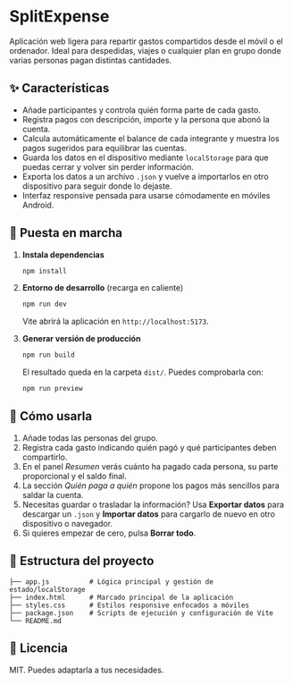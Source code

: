 # SplitExpense

Aplicación web ligera para repartir gastos compartidos desde el móvil o el ordenador. Ideal para despedidas, viajes o cualquier plan en grupo donde varias personas pagan distintas cantidades.

## ✨ Características

- Añade participantes y controla quién forma parte de cada gasto.
- Registra pagos con descripción, importe y la persona que abonó la cuenta.
- Calcula automáticamente el balance de cada integrante y muestra los pagos sugeridos para equilibrar las cuentas.
- Guarda los datos en el dispositivo mediante `localStorage` para que puedas cerrar y volver sin perder información.
- Exporta los datos a un archivo `.json` y vuelve a importarlos en otro dispositivo para seguir donde lo dejaste.
- Interfaz responsive pensada para usarse cómodamente en móviles Android.

## 🚀 Puesta en marcha

1. **Instala dependencias**

   ```bash
   npm install
   ```

2. **Entorno de desarrollo** (recarga en caliente)

   ```bash
   npm run dev
   ```

   Vite abrirá la aplicación en `http://localhost:5173`.

3. **Generar versión de producción**

   ```bash
   npm run build
   ```

   El resultado queda en la carpeta `dist/`. Puedes comprobarla con:

   ```bash
   npm run preview
   ```

## 🧭 Cómo usarla

1. Añade todas las personas del grupo.
2. Registra cada gasto indicando quién pagó y qué participantes deben compartirlo.
3. En el panel *Resumen* verás cuánto ha pagado cada persona, su parte proporcional y el saldo final.
4. La sección *Quién paga a quién* propone los pagos más sencillos para saldar la cuenta.
5. Necesitas guardar o trasladar la información? Usa **Exportar datos** para descargar un `.json` y **Importar datos** para cargarlo de nuevo en otro dispositivo o navegador.
6. Si quieres empezar de cero, pulsa **Borrar todo**.

## 🧱 Estructura del proyecto

```
├── app.js          # Lógica principal y gestión de estado/localStorage
├── index.html      # Marcado principal de la aplicación
├── styles.css      # Estilos responsive enfocados a móviles
├── package.json    # Scripts de ejecución y configuración de Vite
└── README.md
```

## 📄 Licencia

MIT. Puedes adaptarla a tus necesidades.
